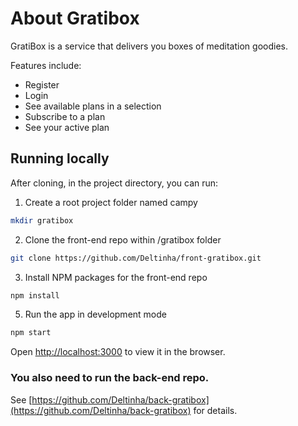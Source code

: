 # About Gratibox

GratiBox is a service that delivers you boxes of meditation goodies.

Features include:

- Register
- Login
- See available plans in a selection
- Subscribe to a plan
- See your active plan

## Running locally

After cloning, in the project directory, you can run:

1. Create a root project folder named campy

```sh
mkdir gratibox
```

2. Clone the front-end repo within /gratibox folder

```sh
git clone https://github.com/Deltinha/front-gratibox.git
```

3. Install NPM packages for the front-end repo

```sh
npm install
```

5. Run the app in development mode

```sh
npm start
```

Open [http://localhost:3000](http://localhost:3000) to view it in the browser.

### You also need to run the back-end repo.

See [https://github.com/Deltinha/back-gratibox](https://github.com/Deltinha/back-gratibox) for details.
